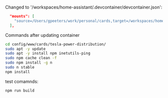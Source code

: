 Changed to '/workspaces/home-assistant/.devcontainer/devcontainer.json':

```json
  "mounts": [
    "source=/Users/gpeeters/work/personal/cards,target=/workspaces/home-assistant/config/www/cards,type=bind,consistency=cached"
  ],
 ```

Commands after updating container


```bash
cd config/www/cards/tesla-power-distribution/
sudo apt -y update
sudo apt -y install npm inetutils-ping
sudo npm cache clean -f
sudo npm install -g n
sudo n stable
npm install
```

test comamnds:
```bash
npm run build
```